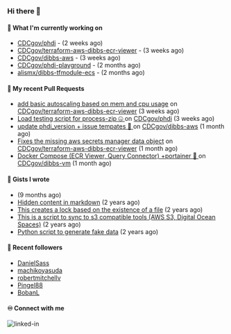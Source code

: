 ### Hi there 👋

#### 🚀 What I'm currently working on

- [CDCgov/phdi](https://github.com/CDCgov/phdi) -  (2 weeks ago)
- [CDCgov/terraform-aws-dibbs-ecr-viewer](https://github.com/CDCgov/terraform-aws-dibbs-ecr-viewer) -  (3 weeks ago)
- [CDCgov/dibbs-aws](https://github.com/CDCgov/dibbs-aws) -  (3 weeks ago)
- [CDCgov/phdi-playground](https://github.com/CDCgov/phdi-playground) -  (2 months ago)
- [alismx/dibbs-tfmodule-ecs](https://github.com/alismx/dibbs-tfmodule-ecs) -  (2 months ago)

#### 🔨 My recent Pull Requests

- [add basic autoscaling based on mem and cpu usage](https://github.com/CDCgov/terraform-aws-dibbs-ecr-viewer/pull/13) on [CDCgov/terraform-aws-dibbs-ecr-viewer](https://github.com/CDCgov/terraform-aws-dibbs-ecr-viewer) (3 weeks ago)
- [Load testing script for process-zip 🤐 ](https://github.com/CDCgov/phdi/pull/3032) on [CDCgov/phdi](https://github.com/CDCgov/phdi) (3 weeks ago)
- [update phdi_version &#43; issue tempates 📜 ](https://github.com/CDCgov/dibbs-aws/pull/48) on [CDCgov/dibbs-aws](https://github.com/CDCgov/dibbs-aws) (1 month ago)
- [Fixes the missing aws secrets manager data object](https://github.com/CDCgov/terraform-aws-dibbs-ecr-viewer/pull/12) on [CDCgov/terraform-aws-dibbs-ecr-viewer](https://github.com/CDCgov/terraform-aws-dibbs-ecr-viewer) (1 month ago)
- [Docker Compose (ECR Viewer, Query Connector) &#43;portainer 🐳 ](https://github.com/CDCgov/dibbs-vm/pull/13) on [CDCgov/dibbs-vm](https://github.com/CDCgov/dibbs-vm) (1 month ago)

#### 📓 Gists I wrote

- [](https://gist.github.com/a8c473968f0d87c0532944017f844363) (9 months ago)
- [Hidden content in markdown](https://gist.github.com/cffeb79c933f98279c46906f390fd3a0) (2 years ago)
- [This creates a lock based on the existence of a file](https://gist.github.com/6bb524c02a636a478f49d7387f57869b) (2 years ago)
- [This is a script to sync to s3 compatible tools (AWS S3, Digital Ocean Spaces)](https://gist.github.com/7a42ab3b5203a9eca579f0a80a9dc63b) (2 years ago)
- [Python script to generate fake data](https://gist.github.com/ea13a03b628e2d682334c0adf38400c5) (2 years ago)

#### 👯 Recent followers

- [DanielSass](https://github.com/DanielSass)
- [machikoyasuda](https://github.com/machikoyasuda)
- [robertmitchellv](https://github.com/robertmitchellv)
- [Pingel88](https://github.com/Pingel88)
- [BobanL](https://github.com/BobanL)

#### ♾️ Connect with me
[<img align="left" alt="linked-in" src="https://img.shields.io/badge/linkedin-%230077B5.svg?&style=for-the-badge&logo=linkedin&logoColor=white" />](https://www.linkedin.com/in/alismx)
